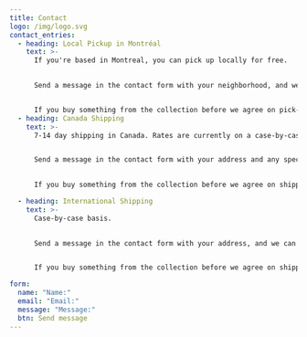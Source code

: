 ```yaml
---
title: Contact
logo: /img/logo.svg
contact_entries:
  - heading: Local Pickup in Montréal
    text: >-
      If you're based in Montreal, you can pick up locally for free.
      

      Send a message in the contact form with your neighborhood, and we'll figure out a good time + place.


      If you buy something from the collection before we agree on pick-up or shipping, I'll send you an email to coordinate.
  - heading: Canada Shipping
    text: >-
      7-14 day shipping in Canada. Rates are currently on a case-by-case basis.


      Send a message in the contact form with your address and any special requests, and I'll calculate a rate for you.
      

      If you buy something from the collection before we agree on shipping, I'll send you an email after to coordinate shipping details.

  - heading: International Shipping
    text: >-
      Case-by-case basis. 
      

      Send a message in the contact form with your address, and we can figure it out together.


      If you buy something from the collection before we agree on shipping, I'll send you an email after to coordinate shipping details.

form:
  name: "Name:"
  email: "Email:"
  message: "Message:"
  btn: Send message
---
```

